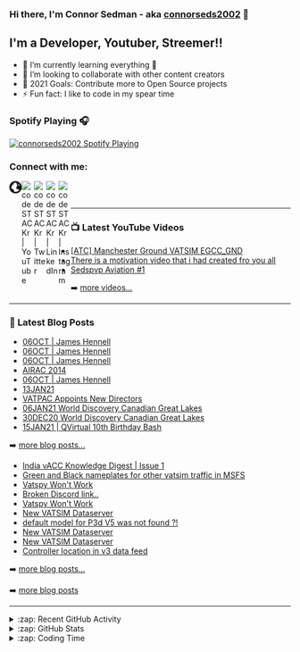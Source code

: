 ### Hi there, I'm Connor Sedman - aka [connorseds2002][website] 👋

## I'm a Developer, Youtuber, Streemer!!

- 🌱 I’m currently learning everything 🤣
- 👯 I’m looking to collaborate with other content creators
- 🥅 2021 Goals: Contribute more to Open Source projects
- ⚡ Fun fact: I like to code in my spear time

### Spotify Playing 🎧

[<img src="https://novatorem.connorseds2002.vercel.app/api/spotify" alt="connorseds2002 Spotify Playing" width="350" />](https://open.spotify.com/user/connor-808)

### Connect with me:

[<img align="left" alt="codeSTACKr.com" width="22px" src="https://raw.githubusercontent.com/iconic/open-iconic/master/svg/globe.svg" />][website]
[<img align="left" alt="codeSTACKr | YouTube" width="22px" src="https://cdn.jsdelivr.net/npm/simple-icons@v3/icons/youtube.svg" />][youtube]
[<img align="left" alt="codeSTACKr | Twitter" width="22px" src="https://cdn.jsdelivr.net/npm/simple-icons@v3/icons/twitter.svg" />][twitter]
[<img align="left" alt="codeSTACKr | LinkedIn" width="22px" src="https://cdn.jsdelivr.net/npm/simple-icons@v3/icons/linkedin.svg" />][linkedin]
[<img align="left" alt="codeSTACKr | Instagram" width="22px" src="https://cdn.jsdelivr.net/npm/simple-icons@v3/icons/instagram.svg" />][instagram]

<br />
<br />

---

### 📺 Latest YouTube Videos

<!-- YOUTUBE:START -->
- [[ATC] Manchester Ground VATSIM EGCC_GND](https://www.youtube.com/watch?v=2gOB_NWOp2o)
- [There is a motivation video that i had created fro you all](https://www.youtube.com/watch?v=cKzpUc_jYaw)
- [Sedspvp Aviation #1](https://www.youtube.com/watch?v=6Z4TeOA4d0A)
<!-- YOUTUBE:END -->

➡️ [more videos...](https://youtube.com/channel/UC6fFV-8lCLLoKYCUAstFbQQ)

---

### 📕 Latest Blog Posts

<!-- BLOG-POST-LIST:START -->
- [06OCT | James Hennell](https://forums.vatpac.org/topic/18350-06oct-james-hennell/?do=findComment&comment=130569)
- [06OCT | James Hennell](https://forums.vatpac.org/topic/18350-06oct-james-hennell/?do=findComment&comment=130562)
- [06OCT | James Hennell](https://forums.vatpac.org/topic/18350-06oct-james-hennell/?do=findComment&comment=130558)
- [AIRAC 2014](https://forums.vatpac.org/topic/18529-airac-2014/?do=findComment&comment=130555)
- [06OCT | James Hennell](https://forums.vatpac.org/topic/18350-06oct-james-hennell/?do=findComment&comment=130554)
- [13JAN21](https://forums.vatpac.org/calendar/event/1597-13jan21/)
- [VATPAC Appoints New Directors](https://forums.vatpac.org/topic/18525-vatpac-appoints-new-directors/?do=findComment&comment=130540)
- [06JAN21 World Discovery Canadian Great Lakes](https://forums.vatpac.org/calendar/event/1596-06jan21-world-discovery-canadian-great-lakes/)
- [30DEC20 World Discovery Canadian Great Lakes](https://forums.vatpac.org/calendar/event/1595-30dec20-world-discovery-canadian-great-lakes/)
- [15JAN21 | QVirtual 10th Birthday Bash](https://forums.vatpac.org/calendar/event/1594-15jan21-qvirtual-10th-birthday-bash/)
<!-- BLOG-POST-LIST:END -->

➡️ [more blog posts...](https://Forums.vatpac.org)
<!-- VATSIM.NET:START -->
- [India vACC Knowledge Digest | Issue 1](https://forums.vatsim.net/topic/30360-india-vacc-knowledge-digest-issue-1/?do=findComment&comment=173615)
- [Green and Black nameplates for other vatsim traffic in MSFS](https://forums.vatsim.net/topic/30358-green-and-black-nameplates-for-other-vatsim-traffic-in-msfs/?do=findComment&comment=173614)
- [Vatspy Won't Work](https://forums.vatsim.net/topic/30326-vatspy-wont-work/?do=findComment&comment=173613)
- [Broken Discord link..](https://forums.vatsim.net/topic/30359-broken-discord-link/?do=findComment&comment=173612)
- [Vatspy Won't Work](https://forums.vatsim.net/topic/30326-vatspy-wont-work/?do=findComment&comment=173611)
- [New VATSIM Dataserver](https://forums.vatsim.net/topic/26920-new-vatsim-dataserver/?do=findComment&comment=173610)
- [default model for P3d V5 was not found ?!](https://forums.vatsim.net/topic/30354-default-model-for-p3d-v5-was-not-found/?do=findComment&comment=173609)
- [New VATSIM Dataserver](https://forums.vatsim.net/topic/26920-new-vatsim-dataserver/?do=findComment&comment=173608)
- [New VATSIM Dataserver](https://forums.vatsim.net/topic/26920-new-vatsim-dataserver/?do=findComment&comment=173607)
- [Controller location in v3 data feed](https://forums.vatsim.net/topic/30347-controller-location-in-v3-data-feed/?do=findComment&comment=173606)
<!-- VATSIM.NET:END -->
➡️ [more blog posts...](https://forums.vatsim.net/)

<!-- IVAO.AERO:START -->
<!-- IVAO.AERO:END -->
➡️ [more blog posts](https://forum.ivao.areo/)

---

<details>
  <summary>:zap: Recent GitHub Activity</summary>
  
<!--START_SECTION:activity-->
1. ❗️ Closed issue [#42](https://github.com/jamesgeorge007/github-activity-readme/issues/42) in [jamesgeorge007/github-activity-readme](https://github.com/jamesgeorge007/github-activity-readme)
2. 🗣 Commented on [#12](https://github.com/Connorseds2002/VATUK-vatsys-dataset/issues/12) in [Connorseds2002/VATUK-vatsys-dataset](https://github.com/Connorseds2002/VATUK-vatsys-dataset)
3. 🎉 Merged PR [#1](https://github.com/Connorseds2002/UK-Sector-File/pull/1) in [Connorseds2002/UK-Sector-File](https://github.com/Connorseds2002/UK-Sector-File)
4. 💪 Opened PR [#1](https://github.com/Connorseds2002/UK-Sector-File/pull/1) in [Connorseds2002/UK-Sector-File](https://github.com/Connorseds2002/UK-Sector-File)
5. 💪 Opened PR [#12](https://github.com/Connorseds2002/VATUK-vatsys-dataset/pull/12) in [Connorseds2002/VATUK-vatsys-dataset](https://github.com/Connorseds2002/VATUK-vatsys-dataset)
6. 💪 Opened PR [#11](https://github.com/Connorseds2002/VATUK-vatsys-dataset/pull/11) in [Connorseds2002/VATUK-vatsys-dataset](https://github.com/Connorseds2002/VATUK-vatsys-dataset)
7. 🗣 Commented on [#9](https://github.com/Connorseds2002/VATUK-vatsys-dataset/issues/9) in [Connorseds2002/VATUK-vatsys-dataset](https://github.com/Connorseds2002/VATUK-vatsys-dataset)
8. ❗️ Opened issue [#10](https://github.com/Connorseds2002/VATUK-vatsys-dataset/issues/10) in [Connorseds2002/VATUK-vatsys-dataset](https://github.com/Connorseds2002/VATUK-vatsys-dataset)
9. 💪 Opened PR [#8](https://github.com/Connorseds2002/VATUK-vatsys-dataset/pull/8) in [Connorseds2002/VATUK-vatsys-dataset](https://github.com/Connorseds2002/VATUK-vatsys-dataset)
10. 🎉 Merged PR [#6](https://github.com/Connorseds2002/VATUK-vatsys-dataset/pull/6) in [Connorseds2002/VATUK-vatsys-dataset](https://github.com/Connorseds2002/VATUK-vatsys-dataset)
<!--END_SECTION:activity-->

</details>

<details>
  <summary>:zap: GitHub Stats</summary>

  <img align="left" alt="connorseds2002's GitHub Stats" src="http://github-readme-stats.connorseds2002.vercel.app/api?username=connorseds2002&show_icons=true&hide_border=true" />
<img align="left" alt="connorseds2002's GitHub Top Langs" src="http://github-readme-stats.connorseds2002.vercel.app/api/top-langs/?username=connorseds2002&layout=compact2&show_icons=true&hide_border=true" />

</details>

<details>
  <summary>:zap: Coding Time</summary>
  <a href="https://wakatime.com"><img src="https://wakatime.com/share/@connorseds2002/fbe24d6b-ddb8-468c-bf02-701ed789a553.png" /></a>

</details>

[website]: https://vatpac.org
[twitter]: https://twitter.com/connorsedman11
[youtube]: https://youtube.com/channel/UC6fFV-8lCLLoKYCUAstFbQQ
[instagram]: https://instagram.com/
[linkedin]: https://linkedin.com/in/
